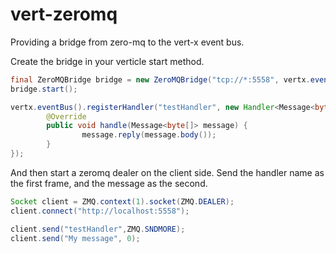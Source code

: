vert-zeromq
===========

Providing a bridge from zero-mq to the vert-x event bus.

Create the bridge in your verticle start method.
```java
final ZeroMQBridge bridge = new ZeroMQBridge("tcp://*:5558", vertx.eventBus());
bridge.start();

vertx.eventBus().registerHandler("testHandler", new Handler<Message<byte[]>>() {
        @Override
        public void handle(Message<byte[]> message) {
                message.reply(message.body());
        }
});
```

And then start a zeromq dealer on the client side.  Send the handler name as the first frame, and the message as the second.

```java
Socket client = ZMQ.context(1).socket(ZMQ.DEALER);
client.connect("http://localhost:5558");

client.send("testHandler",ZMQ.SNDMORE);
client.send("My message", 0);

```

